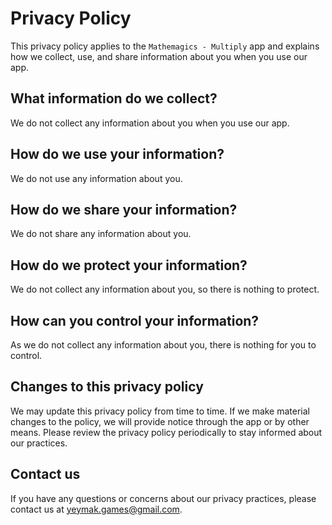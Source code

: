 # Privacy Policy

This privacy policy applies to the `Mathemagics - Multiply` app and explains how we collect, use, and share information about you when you use our app.

## What information do we collect?

We do not collect any information about you when you use our app.

## How do we use your information?

We do not use any information about you.

## How do we share your information?

We do not share any information about you.

## How do we protect your information?

We do not collect any information about you, so there is nothing to protect.

## How can you control your information?

As we do not collect any information about you, there is nothing for you to control.

## Changes to this privacy policy

We may update this privacy policy from time to time. If we make material changes to the policy, we will provide notice through the app or by other means. Please review the privacy policy periodically to stay informed about our practices.

## Contact us

If you have any questions or concerns about our privacy practices, please contact us at yeymak.games@gmail.com.

